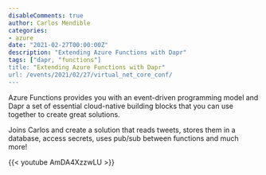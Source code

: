 ```yaml
---
disableComments: true
author: Carlos Mendible
categories:
- azure
date: "2021-02-27T00:00:00Z"
description: "Extending Azure Functions with Dapr"
tags: ["dapr, "functions"]
title: "Extending Azure Functions with Dapr"
url: /events/2021/02/27/virtual_net_core_conf/
---
```


Azure Functions provides you with an event-driven programming model and Dapr a set of essential cloud-native building blocks that you can use together to create great solutions.

Joins Carlos and create a solution that reads tweets, stores them in a database, access secrets, uses pub/sub between functions and much more!

{{< youtube AmDA4XzzwLU >}}
